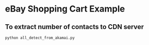 # eBay Shopping Cart Example

To extract number of contacts to CDN server
-------------------------------------------

```
python all_detect_from_akamai.py
```
